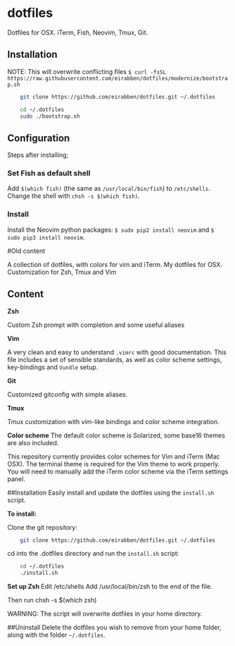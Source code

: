 # dotfiles

Dotfiles for OSX. iTerm, Fish, Neovim, Tmux, Git.

## Installation
NOTE: This will overwrite conflicting files
`$ curl -fsSL https://raw.githubusercontent.com/eirabben/dotfiles/modernize/bootstrap.sh`

```bash
	git clone https://github.com/eirabben/dotfiles.git ~/.dotfiles

	cd ~/.dotfiles
	sudo ./bootstrap.sh
```

## Configuration
Steps after installing;

### Set Fish as default shell
Add `$(which fish)` (the same as `/usr/local/bin/fish`) to `/etc/shells`.
Change the shell with `chsh -s $(which fish)`.

### Install 
Install the Neovim python packages: `$ sudo pip2 install neovim` and `$ sudo pip3 install neovim`.


#Old content

A collection of dotfiles, with colors for vim and iTerm.
My dotfiles for OSX. Customization for Zsh, Tmux and Vim

## Content
**Zsh**

Custom Zsh prompt with completion and some useful aliases

**Vim**

A very clean and easy to understand `.vimrc` with good documentation.
This file includes a set of sensible standards, as well as color scheme settings,
key-bindings and `Vundle` setup. 

**Git**

Customized gitconfig with simple aliases.

**Tmux**

Tmux customization with vim-like bindings and color scheme integration.

**Color scheme**
The default color scheme is Solarized, some base16 themes are also included.

This repository currently provides color schemes for Vim and iTerm (Mac OSX).
The terminal theme is required for the Vim theme to work properly. You will
need to manually add the iTerm color scheme via the iTerm settings panel.

##Installation
Easily install and update the dotfiles using the `install.sh` script.

**To install:**

Clone the git repository:
```bash
    git clone https://github.com/eirabben/dotfiles.git ~/.dotfiles
```

cd into the .dotfiles directory and run the `install.sh` script:
```bash
    cd ~/.dotfiles
    ./install.sh
```

**Set up Zsh**
Edit /etc/shells
Add /usr/local/bin/zsh to the end of the file.

Then run chsh -s $(which zsh)

WARNING: The script will overwrite dotfiles in your home directory. 

##Uninstall
Delete the dotfiles you wish to remove from your home folder, along with the
folder `~/.dotfiles`.
